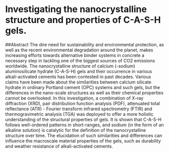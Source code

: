 # Investigating the nanocrystalline structure and properties of C-A-S-H gels.

##Abstract
The dire need for sustainability and environmental protection, as well as the recent environmental degradation around the planet, makes increasing efforts towards alternative binder systems in concrete a necessary step in tackling one of the biggest sources of CO2 emissions worldwide. The nanocrystalline structure of calcium (-sodium) aluminosilicate hydrate (C-A-S-H) gels and their occurrence in various alkali-activated cements has been contested in past decades. Various claims have been made about the similarities between calcium silicate hydrate in ordinary Portland cement (OPC) systems and such gels, but the differences in the nano-scale structures as well as their chemical properties cannot be overlooked. In this investigation, a combination of X-ray diffraction (XRD), pair distribution function analysis (PDF), attenuated total reflectance (ATR) - Fourier transform infrared spectrometry (FTIR) and thermogravimetric analysis (TGA) was deployed to offer a more holistic understanding of the structural properties of gels. It is shown that C-A-S-H follows well-ordered patterns in short-ranges, and sodium (in the form of an alkaline solution) is catalytic for the definition of the nanocrystalline structure over time. The elucidation of such similarities and differences can influence the macroscale material properties of the gels, such as durability and weather resistance of alkali-activated cements.
